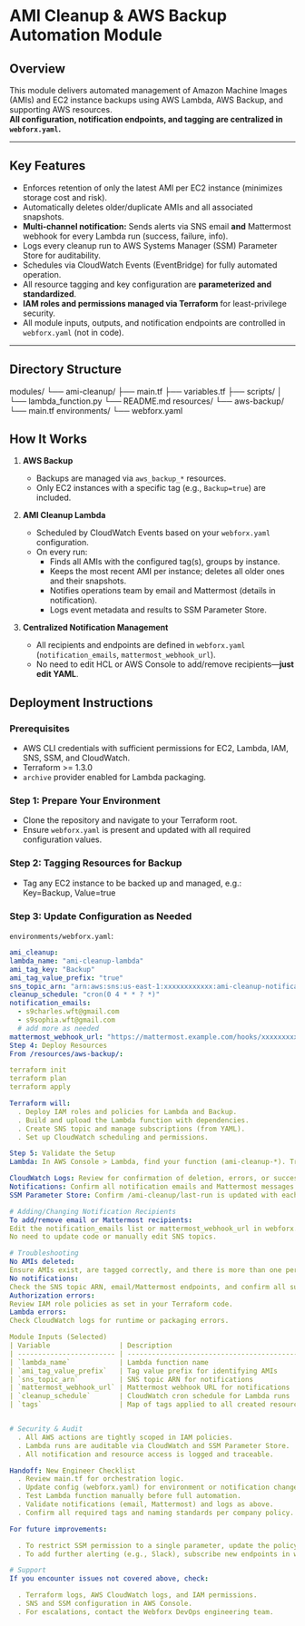 # AMI Cleanup & AWS Backup Automation Module

## Overview

This module delivers automated management of Amazon Machine Images (AMIs) and EC2 instance backups using AWS Lambda, AWS Backup, and supporting AWS resources.  
**All configuration, notification endpoints, and tagging are centralized in `webforx.yaml`.**

---

## Key Features

- Enforces retention of only the latest AMI per EC2 instance (minimizes storage cost and risk).
- Automatically deletes older/duplicate AMIs and all associated snapshots.
- **Multi-channel notification:** Sends alerts via SNS email **and** Mattermost webhook for every Lambda run (success, failure, info).
- Logs every cleanup run to AWS Systems Manager (SSM) Parameter Store for auditability.
- Schedules via CloudWatch Events (EventBridge) for fully automated operation.
- All resource tagging and key configuration are **parameterized and standardized**.
- **IAM roles and permissions managed via Terraform** for least-privilege security.
- All module inputs, outputs, and notification endpoints are controlled in `webforx.yaml` (not in code).

---

## Directory Structure

modules/
└── ami-cleanup/
├── main.tf
├── variables.tf
├── scripts/
│ └── lambda_function.py
└── README.md
resources/
└── aws-backup/
└── main.tf
environments/
└── webforx.yaml


## How It Works

1. **AWS Backup**
   - Backups are managed via `aws_backup_*` resources.
   - Only EC2 instances with a specific tag (e.g., `Backup=true`) are included.

2. **AMI Cleanup Lambda**
   - Scheduled by CloudWatch Events based on your `webforx.yaml` configuration.
   - On every run:
      - Finds all AMIs with the configured tag(s), groups by instance.
      - Keeps the most recent AMI per instance; deletes all older ones and their snapshots.
      - Notifies operations team by email and Mattermost (details in notification).
      - Logs event metadata and results to SSM Parameter Store.

3. **Centralized Notification Management**
   - All recipients and endpoints are defined in `webforx.yaml` (`notification_emails`, `mattermost_webhook_url`).
   - No need to edit HCL or AWS Console to add/remove recipients—**just edit YAML**.

## Deployment Instructions

### **Prerequisites**
- AWS CLI credentials with sufficient permissions for EC2, Lambda, IAM, SNS, SSM, and CloudWatch.
- Terraform >= 1.3.0
- `archive` provider enabled for Lambda packaging.

### **Step 1: Prepare Your Environment**
- Clone the repository and navigate to your Terraform root.
- Ensure `webforx.yaml` is present and updated with all required configuration values.

### **Step 2: Tagging Resources for Backup**
- Tag any EC2 instance to be backed up and managed, e.g.:  
Key=Backup, Value=true


### **Step 3: Update Configuration as Needed**

`environments/webforx.yaml`:
```yaml
ami_cleanup:
lambda_name: "ami-cleanup-lambda"
ami_tag_key: "Backup"
ami_tag_value_prefix: "true"
sns_topic_arn: "arn:aws:sns:us-east-1:xxxxxxxxxxxx:ami-cleanup-notifications"
cleanup_schedule: "cron(0 4 * * ? *)"
notification_emails:
  - s9charles.wft@gmail.com
  - s9sophia.wft@gmail.com
  # add more as needed
mattermost_webhook_url: "https://mattermost.example.com/hooks/xxxxxxxxxx"
Step 4: Deploy Resources
From /resources/aws-backup/:

terraform init
terraform plan
terraform apply

Terraform will:
  . Deploy IAM roles and policies for Lambda and Backup.
  . Build and upload the Lambda function with dependencies.
  . Create SNS topic and manage subscriptions (from YAML).
  . Set up CloudWatch scheduling and permissions.

Step 5: Validate the Setup
Lambda: In AWS Console > Lambda, find your function (ami-cleanup-*). Trigger manually to verify operation and notification flow.

CloudWatch Logs: Review for confirmation of deletion, errors, or successful operation.
Notifications: Confirm all notification emails and Mattermost messages for every run.
SSM Parameter Store: Confirm /ami-cleanup/last-run is updated with each execution.

# Adding/Changing Notification Recipients
To add/remove email or Mattermost recipients:
Edit the notification_emails list or mattermost_webhook_url in webforx.yaml.
No need to update code or manually edit SNS topics.

# Troubleshooting
No AMIs deleted:
Ensure AMIs exist, are tagged correctly, and there is more than one per instance.
No notifications:
Check the SNS topic ARN, email/Mattermost endpoints, and confirm all subscriptions.
Authorization errors:
Review IAM role policies as set in your Terraform code.
Lambda errors:
Check CloudWatch logs for runtime or packaging errors.

Module Inputs (Selected)
| Variable                 | Description                                  | Example / Default                |
| ------------------------ | -------------------------------------------- | ----------------------- |
| `lambda_name`            | Lambda function name                         | `ami-cleanup-lambda`             |    `ami_tag_key`              | Tag key to identify AMIs for cleanup           | `Backup`                       |
| `ami_tag_value_prefix`   | Tag value prefix for identifying AMIs        | `true`                           |
| `sns_topic_arn`          | SNS topic ARN for notifications              | `arn:aws:sns:us-east-1:...`      |
| `mattermost_webhook_url` | Mattermost webhook URL for notifications     | `https://...`                    |
| `cleanup_schedule`       | CloudWatch cron schedule for Lambda runs     | `cron(0 4 * * ? *)`              |
| `tags`                   | Map of tags applied to all created resources | `{ Environment = "Production" }` |


# Security & Audit
  . All AWS actions are tightly scoped in IAM policies.
  . Lambda runs are auditable via CloudWatch and SSM Parameter Store.
  . All notification and resource access is logged and traceable.

Handoff: New Engineer Checklist
  . Review main.tf for orchestration logic.
  . Update config (webforx.yaml) for environment or notification changes.
  . Test Lambda function manually before full automation.
  . Validate notifications (email, Mattermost) and logs as above.
  . Confirm all required tags and naming standards per company policy.

For future improvements:

  . To restrict SSM permission to a single parameter, update the policy as noted in code comments.
  . To add further alerting (e.g., Slack), subscribe new endpoints in webforx.yaml.

# Support
If you encounter issues not covered above, check:

  . Terraform logs, AWS CloudWatch logs, and IAM permissions.
  . SNS and SSM configuration in AWS Console.
  . For escalations, contact the Webforx DevOps engineering team.

